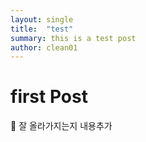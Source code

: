 ```yaml
---
layout: single
title:  "test"
summary: this is a test post
author: clean01
---
```

# first Post
🤔
잘 올라가지는지 내용추가